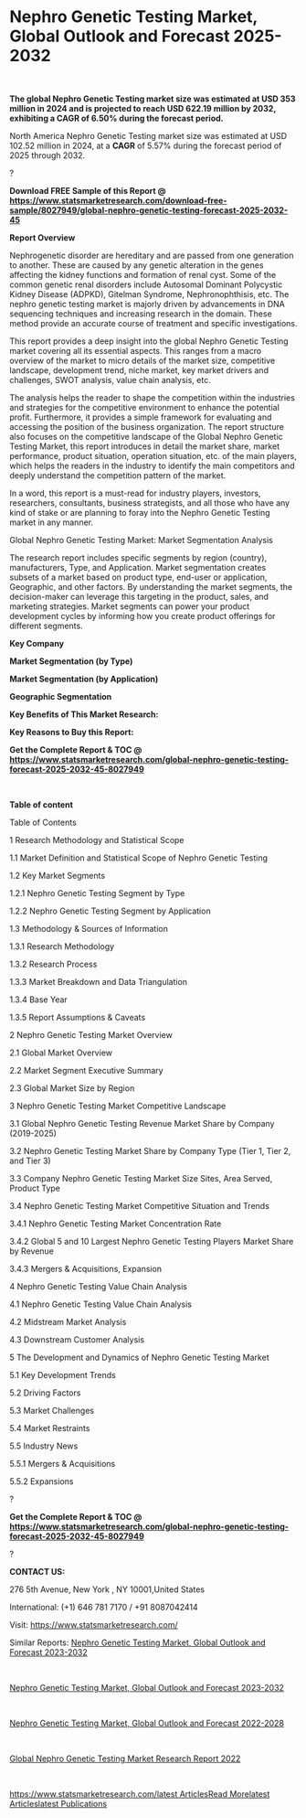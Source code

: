 <h1>Nephro Genetic Testing Market, Global Outlook and Forecast 2025-2032</h1><br/><p><strong>The global Nephro Genetic Testing market size was estimated at USD 353 million in 2024 and is projected to reach USD 622.19 million by 2032, exhibiting a <strong>CAGR</strong> of 6.50% during the forecast period.</strong></p>
 
 
 
 <p>North America Nephro Genetic Testing market size was estimated at USD 102.52 million in 2024, at a <strong>CAGR</strong> of 5.57% during the forecast period of 2025 through 2032.</p>
 
 
 
 <p>? </p>
 
 
 
 <p><strong>Download FREE Sample of this Report @ <a href="https://www.statsmarketresearch.com/download-free-sample/8027949/global-nephro-genetic-testing-forecast-2025-2032-45">https://www.statsmarketresearch.com/download-free-sample/8027949/global-nephro-genetic-testing-forecast-2025-2032-45</a></strong></p>
 
 
 
 <p><strong>Report Overview</strong></p>
 
 
 
 <p>Nephrogenetic disorder are hereditary and are passed from one generation to another. These are caused by any genetic alteration in the genes affecting the kidney functions and formation of renal cyst. Some of the common genetic renal disorders include Autosomal Dominant Polycystic Kidney Disease (ADPKD), Gitelman Syndrome, Nephronophthisis, etc. The nephro genetic testing market is majorly driven by advancements in DNA sequencing techniques and increasing research in the domain. These method provide an accurate course of treatment and specific investigations.</p>
 
 
 
 <p>This report provides a deep insight into the global Nephro Genetic Testing market covering all its essential aspects. This ranges from a macro overview of the market to micro details of the market size, competitive landscape, development trend, niche market, key market drivers and challenges, SWOT analysis, value chain analysis, etc.</p>
 
 
 
 <p>The analysis helps the reader to shape the competition within the industries and strategies for the competitive environment to enhance the potential profit. Furthermore, it provides a simple framework for evaluating and accessing the position of the business organization. The report structure also focuses on the competitive landscape of the Global Nephro Genetic Testing Market, this report introduces in detail the market share, market performance, product situation, operation situation, etc. of the main players, which helps the readers in the industry to identify the main competitors and deeply understand the competition pattern of the market.</p>
 
 
 
 <p>In a word, this report is a must-read for industry players, investors, researchers, consultants, business strategists, and all those who have any kind of stake or are planning to foray into the Nephro Genetic Testing market in any manner.</p>
 
 
 
 <p>Global Nephro Genetic Testing Market: Market Segmentation Analysis</p>
 
 
 
 <p>The research report includes specific segments by region (country), manufacturers, Type, and Application. Market segmentation creates subsets of a market based on product type, end-user or application, Geographic, and other factors. By understanding the market segments, the decision-maker can leverage this targeting in the product, sales, and marketing strategies. Market segments can power your product development cycles by informing how you create product offerings for different segments.</p>
 
 
 
 <p><strong>Key Company</strong></p>
 
 
 
 <p><strong>Market Segmentation (by Type)</strong></p>
 
 
 
 <p><strong>Market Segmentation (<strong>by Application</strong>)</strong></p>
 
 
 
 <p><strong>Geographic Segmentation</strong></p>
 
 
 
 <p><strong>Key Benefits of This Market Research:</strong></p>
 
 
 
 <p><strong>Key <strong>Reasons to Buy</strong> this Report:</strong></p>
 
 
 
 <div><b>Get the Complete Report & TOC @ <a href="https://www.statsmarketresearch.com/global-nephro-genetic-testing-forecast-2025-2032-45-8027949">https://www.statsmarketresearch.com/global-nephro-genetic-testing-forecast-2025-2032-45-8027949</a></b></div>
 
 
 
 <p><br />
 
 <b>Table of content</b></p>
 
 
 
 <p>Table of Contents<br />
 
 1 Research Methodology and Statistical Scope<br />
 
 1.1 Market Definition and Statistical Scope of Nephro Genetic Testing<br />
 
 1.2 Key Market Segments<br />
 
 1.2.1 Nephro Genetic Testing Segment by Type<br />
 
 1.2.2 Nephro Genetic Testing Segment by Application<br />
 
 1.3 Methodology & Sources of Information<br />
 
 1.3.1 Research Methodology<br />
 
 1.3.2 Research Process<br />
 
 1.3.3 Market Breakdown and Data Triangulation<br />
 
 1.3.4 Base Year<br />
 
 1.3.5 Report Assumptions & Caveats<br />
 
 2 Nephro Genetic Testing Market Overview<br />
 
 2.1 Global Market Overview<br />
 
 2.2 Market Segment Executive Summary<br />
 
 2.3 Global Market Size by Region<br />
 
 3 Nephro Genetic Testing Market Competitive Landscape<br />
 
 3.1 Global Nephro Genetic Testing Revenue Market Share by Company (2019-2025)<br />
 
 3.2 Nephro Genetic Testing Market Share by Company Type (Tier 1, Tier 2, and Tier 3)<br />
 
 3.3 Company Nephro Genetic Testing Market Size Sites, Area Served, Product Type<br />
 
 3.4 Nephro Genetic Testing Market Competitive Situation and Trends<br />
 
 3.4.1 Nephro Genetic Testing Market Concentration Rate<br />
 
 3.4.2 Global 5 and 10 Largest Nephro Genetic Testing Players Market Share by Revenue<br />
 
 3.4.3 Mergers & Acquisitions, Expansion<br />
 
 4 Nephro Genetic Testing Value Chain Analysis<br />
 
 4.1 Nephro Genetic Testing Value Chain Analysis<br />
 
 4.2 Midstream Market Analysis<br />
 
 4.3 Downstream Customer Analysis<br />
 
 5 The Development and Dynamics of Nephro Genetic Testing Market<br />
 
 5.1 Key Development Trends<br />
 
 5.2 Driving Factors<br />
 
 5.3 Market Challenges<br />
 
 5.4 Market Restraints<br />
 
 5.5 Industry News<br />
 
 5.5.1 Mergers & Acquisitions<br />
 
 5.5.2 Expansions<br />
 
 ? </p>
 
 
 
 <div><b>Get the Complete Report & TOC @ <a href="https://www.statsmarketresearch.com/global-nephro-genetic-testing-forecast-2025-2032-45-8027949">https://www.statsmarketresearch.com/global-nephro-genetic-testing-forecast-2025-2032-45-8027949</a></b></div>
 
 
 
 <p>? </p>
 
 
 
 <p><b>CONTACT US:</b><br />
 
 276 5th Avenue, New York , NY 10001,United States<br />
 
 International: (+1) 646 781 7170 / +91 8087042414<br />
 
 Visit: <a href="https://www.statsmarketresearch.com/">https://www.statsmarketresearch.com/</a><br />
 
 Similar Reports: <a href="https://www.statsmarketresearch.com/global-nephro-genetic-testing-forecast-2025-2032-45-8027949">Nephro Genetic Testing Market, Global Outlook and Forecast 2023-2032</a><br />
 
 <br />
 
 <a href="https://www.statsmarketresearch.com/global-nephro-genetic-testing-forecast-2025-2032-45-8027949">Nephro Genetic Testing Market, Global Outlook and Forecast 2023-2032</a><br />
 
 <br />
 
 <a href="https://www.statsmarketresearch.com/global-nephro-genetic-testing-forecast-2025-2032-45-8027949">Nephro Genetic Testing Market, Global Outlook and Forecast 2022-2028</a><br />
 
 <br />
 
 <a href="https://www.statsmarketresearch.com/global-nephro-genetic-testing-forecast-2025-2032-45-8027949">Global Nephro Genetic Testing Market Research Report 2022</a><br />
 
 <br />
 
 <a href="https://gyeongbokgung.com">https://www.statsmarketresearch.com/</a><a href="https://hallyeomaritime.com">latest Articles</a><a href="https://jingwansa.com">Read More</a><a href="https://nguoiviet.jp/">latest Articles</a><a href="https://www.intelmarketresearch.com/">latest Publications</a></p>